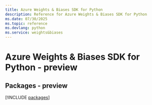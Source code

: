 ```yaml
---
title: Azure Weights & Biases SDK for Python
description: Reference for Azure Weights & Biases SDK for Python
ms.date: 07/30/2025
ms.topic: reference
ms.devlang: python
ms.service: weights&biases
---
```

# Azure Weights & Biases SDK for Python - preview
## Packages - preview
[!INCLUDE [packages](weights-&-biases-index.md)]